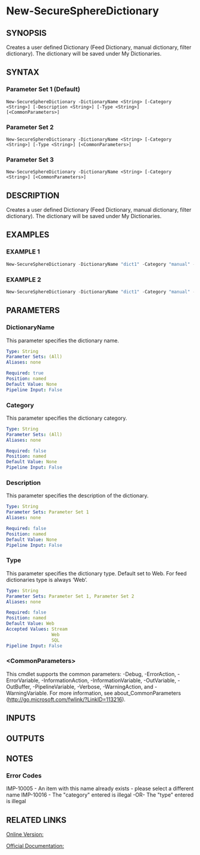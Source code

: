 ﻿# New-SecureSphereDictionary

## SYNOPSIS
Creates a user defined Dictionary (Feed Dictionary, manual dictionary, filter dictionary). The dictionary will be saved under My Dictionaries.

## SYNTAX

### Parameter Set 1 (Default)
```
New-SecureSphereDictionary -DictionaryName <String> [-Category <String>] [-Description <String>] [-Type <String>] [<CommonParameters>]
```

### Parameter Set 2
```
New-SecureSphereDictionary -DictionaryName <String> [-Category <String>] [-Type <String>] [<CommonParameters>]
```

### Parameter Set 3
```
New-SecureSphereDictionary -DictionaryName <String> [-Category <String>] [<CommonParameters>]
```

## DESCRIPTION
Creates a user defined Dictionary (Feed Dictionary, manual dictionary, filter dictionary). The dictionary will be saved under My Dictionaries.

## EXAMPLES

### EXAMPLE 1

```powershell
New-SecureSphereDictionary -DictionaryName "dict1" -Category "manual" -Description "my manual dictionary" -Type "SQL"
```

### EXAMPLE 2

```powershell
New-SecureSphereDictionary -DictionaryName "dict1" -Category "manual" -Description "my manual dictionary"
```

## PARAMETERS

### DictionaryName
This parameter specifies the dictionary name.

```yaml
Type: String
Parameter Sets: (All)
Aliases: none

Required: true
Position: named
Default Value: None
Pipeline Input: False
```

### Category
This parameter specifies the dictionary category.

```yaml
Type: String
Parameter Sets: (All)
Aliases: none

Required: false
Position: named
Default Value: None
Pipeline Input: False
```

### Description
This parameter specifies the description of the dictionary.

```yaml
Type: String
Parameter Sets: Parameter Set 1
Aliases: none

Required: false
Position: named
Default Value: None
Pipeline Input: False
```

### Type
This parameter specifies the dictionary type. Default set to Web. For feed dictionaries type is always ‘Web’.

```yaml
Type: String
Parameter Sets: Parameter Set 1, Parameter Set 2
Aliases: none

Required: false
Position: named
Default Value: Web
Accepted Values: Stream
                 Web
                 SQL
Pipeline Input: False
```

### \<CommonParameters\>
This cmdlet supports the common parameters: -Debug, -ErrorAction, -ErrorVariable, -InformationAction, -InformationVariable, -OutVariable, -OutBuffer, -PipelineVariable, -Verbose, -WarningAction, and -WarningVariable. For more information, see about_CommonParameters (http://go.microsoft.com/fwlink/?LinkID=113216).

## INPUTS

## OUTPUTS

## NOTES

### Error Codes
IMP-10005 - An item with this name already exists - please select a different name
IMP-10016 - The "category" entered is illegal -OR- The "type" entered is illegal

## RELATED LINKS

[Online Version:](https://github.com/akshinmustafayev/SecureSpherePS/tree/master/Documentation)

[Official Documentation:](https://docs.imperva.com/bundle/v13.6-api-reference-guide/page/66920.htm)



